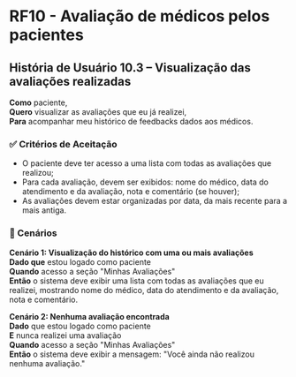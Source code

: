 # RF10 - Avaliação de médicos pelos pacientes
## História de Usuário 10.3 – Visualização das avaliações realizadas

**Como** paciente,  
**Quero** visualizar as avaliações que eu já realizei,  
**Para** acompanhar meu histórico de feedbacks dados aos médicos.  

### ✅ Critérios de Aceitação

- O paciente deve ter acesso a uma lista com todas as avaliações que realizou;
- Para cada avaliação, devem ser exibidos: nome do médico, data do atendimento e da avaliação, nota e comentário (se houver);
- As avaliações devem estar organizadas por data, da mais recente para a mais antiga.

### 📌 Cenários
**Cenário 1: Visualização do histórico com uma ou mais avaliações**  
**Dado que** estou logado como paciente  
**Quando** acesso a seção "Minhas Avaliações"  
**Então** o sistema deve exibir uma lista com todas as avaliações que eu realizei, mostrando nome do médico, data do atendimento e da avaliação, nota e comentário.  

**Cenário 2: Nenhuma avaliação encontrada**  
**Dado** que estou logado como paciente  
**E** nunca realizei uma avaliação  
**Quando** acesso a seção "Minhas Avaliações"  
**Então** o sistema deve exibir a mensagem: "Você ainda não realizou nenhuma avaliação."  
